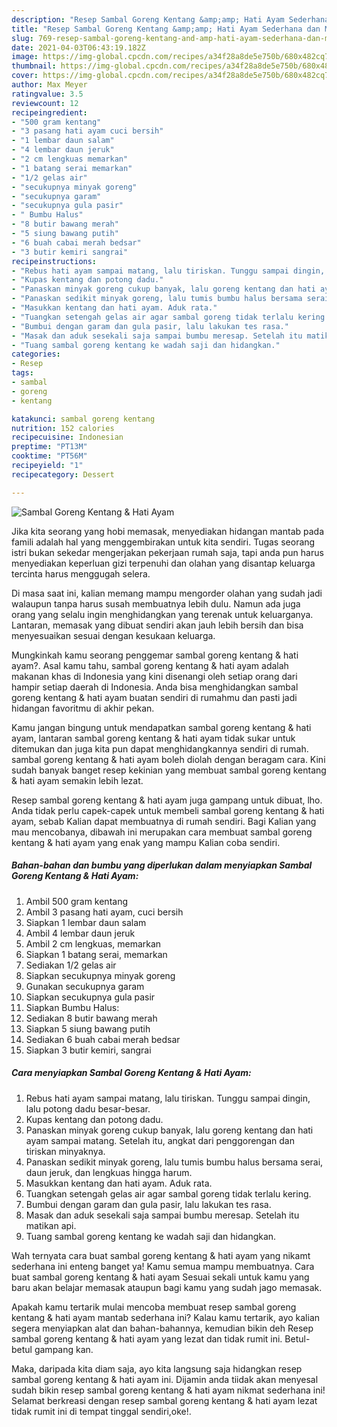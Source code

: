 ```yaml
---
description: "Resep Sambal Goreng Kentang &amp;amp; Hati Ayam Sederhana dan Mudah Dibuat"
title: "Resep Sambal Goreng Kentang &amp;amp; Hati Ayam Sederhana dan Mudah Dibuat"
slug: 769-resep-sambal-goreng-kentang-and-amp-hati-ayam-sederhana-dan-mudah-dibuat
date: 2021-04-03T06:43:19.182Z
image: https://img-global.cpcdn.com/recipes/a34f28a8de5e750b/680x482cq70/sambal-goreng-kentang-hati-ayam-foto-resep-utama.jpg
thumbnail: https://img-global.cpcdn.com/recipes/a34f28a8de5e750b/680x482cq70/sambal-goreng-kentang-hati-ayam-foto-resep-utama.jpg
cover: https://img-global.cpcdn.com/recipes/a34f28a8de5e750b/680x482cq70/sambal-goreng-kentang-hati-ayam-foto-resep-utama.jpg
author: Max Meyer
ratingvalue: 3.5
reviewcount: 12
recipeingredient:
- "500 gram kentang"
- "3 pasang hati ayam cuci bersih"
- "1 lembar daun salam"
- "4 lembar daun jeruk"
- "2 cm lengkuas memarkan"
- "1 batang serai memarkan"
- "1/2 gelas air"
- "secukupnya minyak goreng"
- "secukupnya garam"
- "secukupnya gula pasir"
- " Bumbu Halus"
- "8 butir bawang merah"
- "5 siung bawang putih"
- "6 buah cabai merah bedsar"
- "3 butir kemiri sangrai"
recipeinstructions:
- "Rebus hati ayam sampai matang, lalu tiriskan. Tunggu sampai dingin, lalu potong dadu besar-besar."
- "Kupas kentang dan potong dadu."
- "Panaskan minyak goreng cukup banyak, lalu goreng kentang dan hati ayam sampai matang. Setelah itu, angkat dari penggorengan dan tiriskan minyaknya."
- "Panaskan sedikit minyak goreng, lalu tumis bumbu halus bersama serai, daun jeruk, dan lengkuas hingga harum."
- "Masukkan kentang dan hati ayam. Aduk rata."
- "Tuangkan setengah gelas air agar sambal goreng tidak terlalu kering."
- "Bumbui dengan garam dan gula pasir, lalu lakukan tes rasa."
- "Masak dan aduk sesekali saja sampai bumbu meresap. Setelah itu matikan api."
- "Tuang sambal goreng kentang ke wadah saji dan hidangkan."
categories:
- Resep
tags:
- sambal
- goreng
- kentang

katakunci: sambal goreng kentang 
nutrition: 152 calories
recipecuisine: Indonesian
preptime: "PT13M"
cooktime: "PT56M"
recipeyield: "1"
recipecategory: Dessert

---
```



![Sambal Goreng Kentang &amp; Hati Ayam](https://img-global.cpcdn.com/recipes/a34f28a8de5e750b/680x482cq70/sambal-goreng-kentang-hati-ayam-foto-resep-utama.jpg)

Jika kita seorang yang hobi memasak, menyediakan hidangan mantab pada famili adalah hal yang menggembirakan untuk kita sendiri. Tugas seorang istri bukan sekedar mengerjakan pekerjaan rumah saja, tapi anda pun harus menyediakan keperluan gizi terpenuhi dan olahan yang disantap keluarga tercinta harus menggugah selera.

Di masa  saat ini, kalian memang mampu mengorder olahan yang sudah jadi walaupun tanpa harus susah membuatnya lebih dulu. Namun ada juga orang yang selalu ingin menghidangkan yang terenak untuk keluarganya. Lantaran, memasak yang dibuat sendiri akan jauh lebih bersih dan bisa menyesuaikan sesuai dengan kesukaan keluarga. 



Mungkinkah kamu seorang penggemar sambal goreng kentang &amp; hati ayam?. Asal kamu tahu, sambal goreng kentang &amp; hati ayam adalah makanan khas di Indonesia yang kini disenangi oleh setiap orang dari hampir setiap daerah di Indonesia. Anda bisa menghidangkan sambal goreng kentang &amp; hati ayam buatan sendiri di rumahmu dan pasti jadi hidangan favoritmu di akhir pekan.

Kamu jangan bingung untuk mendapatkan sambal goreng kentang &amp; hati ayam, lantaran sambal goreng kentang &amp; hati ayam tidak sukar untuk ditemukan dan juga kita pun dapat menghidangkannya sendiri di rumah. sambal goreng kentang &amp; hati ayam boleh diolah dengan beragam cara. Kini sudah banyak banget resep kekinian yang membuat sambal goreng kentang &amp; hati ayam semakin lebih lezat.

Resep sambal goreng kentang &amp; hati ayam juga gampang untuk dibuat, lho. Anda tidak perlu capek-capek untuk membeli sambal goreng kentang &amp; hati ayam, sebab Kalian dapat membuatnya di rumah sendiri. Bagi Kalian yang mau mencobanya, dibawah ini merupakan cara membuat sambal goreng kentang &amp; hati ayam yang enak yang mampu Kalian coba sendiri.

<!--inarticleads1-->

##### Bahan-bahan dan bumbu yang diperlukan dalam menyiapkan Sambal Goreng Kentang &amp; Hati Ayam:

1. Ambil 500 gram kentang
1. Ambil 3 pasang hati ayam, cuci bersih
1. Siapkan 1 lembar daun salam
1. Ambil 4 lembar daun jeruk
1. Ambil 2 cm lengkuas, memarkan
1. Siapkan 1 batang serai, memarkan
1. Sediakan 1/2 gelas air
1. Siapkan secukupnya minyak goreng
1. Gunakan secukupnya garam
1. Siapkan secukupnya gula pasir
1. Siapkan  Bumbu Halus:
1. Sediakan 8 butir bawang merah
1. Siapkan 5 siung bawang putih
1. Sediakan 6 buah cabai merah bedsar
1. Siapkan 3 butir kemiri, sangrai




<!--inarticleads2-->

##### Cara menyiapkan Sambal Goreng Kentang &amp; Hati Ayam:

1. Rebus hati ayam sampai matang, lalu tiriskan. Tunggu sampai dingin, lalu potong dadu besar-besar.
1. Kupas kentang dan potong dadu.
1. Panaskan minyak goreng cukup banyak, lalu goreng kentang dan hati ayam sampai matang. Setelah itu, angkat dari penggorengan dan tiriskan minyaknya.
1. Panaskan sedikit minyak goreng, lalu tumis bumbu halus bersama serai, daun jeruk, dan lengkuas hingga harum.
1. Masukkan kentang dan hati ayam. Aduk rata.
1. Tuangkan setengah gelas air agar sambal goreng tidak terlalu kering.
1. Bumbui dengan garam dan gula pasir, lalu lakukan tes rasa.
1. Masak dan aduk sesekali saja sampai bumbu meresap. Setelah itu matikan api.
1. Tuang sambal goreng kentang ke wadah saji dan hidangkan.




Wah ternyata cara buat sambal goreng kentang &amp; hati ayam yang nikamt sederhana ini enteng banget ya! Kamu semua mampu membuatnya. Cara buat sambal goreng kentang &amp; hati ayam Sesuai sekali untuk kamu yang baru akan belajar memasak ataupun bagi kamu yang sudah jago memasak.

Apakah kamu tertarik mulai mencoba membuat resep sambal goreng kentang &amp; hati ayam mantab sederhana ini? Kalau kamu tertarik, ayo kalian segera menyiapkan alat dan bahan-bahannya, kemudian bikin deh Resep sambal goreng kentang &amp; hati ayam yang lezat dan tidak rumit ini. Betul-betul gampang kan. 

Maka, daripada kita diam saja, ayo kita langsung saja hidangkan resep sambal goreng kentang &amp; hati ayam ini. Dijamin anda tiidak akan menyesal sudah bikin resep sambal goreng kentang &amp; hati ayam nikmat sederhana ini! Selamat berkreasi dengan resep sambal goreng kentang &amp; hati ayam lezat tidak rumit ini di tempat tinggal sendiri,oke!.

